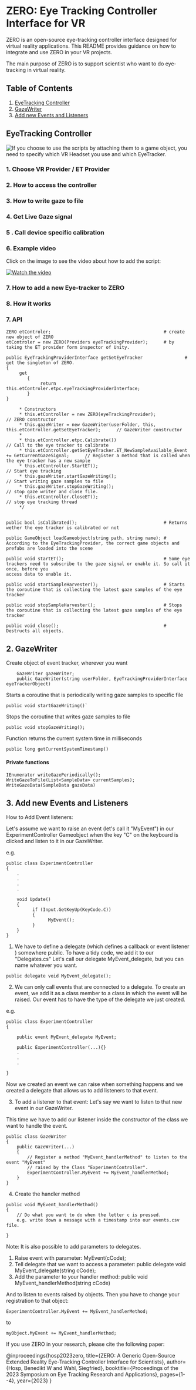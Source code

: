 # ZERO: Eye Tracking Controller Interface for VR

ZERO is an open-source eye-tracking controller interface designed for virtual reality applications. This README provides guidance on how to integrate and use ZERO in your VR projects.

The main purpose of ZERO is to support scientist who want to do eye-tracking in virtual reality. 


## Table of Contents
1. [EyeTracking Controller](#1-eyetracking-controller)
2. [GazeWriter](#2-gazewriter)
3. [Add new Events and Listeners](#3-add-new-events-and-listeners)


## EyeTracking Controller
![If you choose to use the scripts by attaching them to a game object, you need to specify which VR Headset you use and which EyeTracker.](HowToFiles/ChooseProvider.png "Provider")


### 1. Choose VR Provider / ET Provider
### 2. How to access the controller
### 3. How to write gaze to file
### 4. Get Live Gaze signal
### 5 . Call device specific calibration

### 6. Example video
<!-- blank line -->
Click on the image to see the video about how to add the script:

[![Watch the video](https://img.youtube.com/vi/k842mTuHbdM/hqdefault.jpg)](https://youtu.be/k842mTuHbdM)

<!-- blank line -->


### 7. How to add a new Eye-tracker to ZERO
### 8. How it works

### 7. API

```
ZERO etControler;											# create new object of ZERO
etControler = new ZERO(Providers eyeTrackingProvider);		# by taking the ET provider form inspector of Unity.

public EyeTrackingProviderInterface getSetEyeTracker				# get the singleton of ZERO.
{
	 get 
	 	{
			 return this.etControler.etpc.eyeTrackingProviderInterface;
		}
}

     * Constructors
     * this.etController = new ZERO(eyeTrackingProvider);                                           // ZERO constructor
     * this.gazeWriter = new GazeWriter(userFolder, this, this.etController.getSetEyeTracker);      // GazeWriter constructor
     * 
     * this.etController.etpc.Calibrate())                                                          // Call to the eye tracker to calibrate
     * this.etController.getSetEyeTracker.ET_NewSampleAvailable_Event += GetCurrentGazeSignal;      // Register a method that is called when the eye tracker has a new sample
     * this.etController.StartET();                                                                 // Start eye tracking
     * this.gazeWriter.startGazeWriting();                                                          // Start writing gaze samples to file
     * this.gazeWriter.stopGazeWriting();                                                           // stop gaze writer and close file.
     * this.etController.CloseET();                                                                 // stop eye tracking thread
     */


public bool isCalibrated();									# Returns wether the eye tracker is calibrated or not

public GameObject loadGameobject(string path, string name);	# According to the EyeTrackingProvider, the correct game objects and prefabs are loaded into the scene

public void startET();										# Some eye trackers need to subscribe to the gaze signal or enable it. So call it once, before you
access data to enable it.

public void startSampleHarvester();							# Starts the coroutine that is collecting the latest gaze samples of the eye tracker  

public void stopSampleHarvester();							# Stops the coroutine that is collecting the latest gaze samples of the eye tracker  

public void close();										# Destructs all objects.
```

## 2. GazeWriter


Create object of event tracker, wherever you want
```
    GazeWriter gazeWriter;
    public GazeWriter(string userFolder, EyeTrackingProviderInterface eyeTrackerObject)
```

Starts a coroutine that is periodically writing gaze samples to specific file
```
public void startGazeWriting()`
```

Stops the coroutine that writes gaze samples to file
```
public void stopGazeWriting();
```

Function returns the current system time in milliseconds
```
public long getCurrentSystemTimestamp()
```



#### Private functions

```
IEnumerator writeGazePeriodically();
WriteGazeToFile(List<SampleData> currentSamples); 
WriteGazeData(SampleData gazeData)
```
<!-- blank line -->

## 3. Add new Events and Listeners

How to Add Event listeners:

Let's assume we want to raise an event (let's call it "MyEvent") in our ExperimentController Gameobject when the key "C" on the keyboard is clicked and listen to it in our GazeWriter.

e.g.
```
public class ExperimentController
{
	.
	.
	.
	.
	
	void Update()
	{
		  if (Input.GetKeyUp(KeyCode.C))
		  {
				MyEvent();
		  }
	}
}
```


1. We have to define a delegate (which defines a callback or event listener ) somewhere public. To have a tidy code, we add it to our "Delegates.cs"
Let's call our delegate MyEvent_delegate, but you can name whatever you want.

```
public delegate void MyEvent_delegate();
```

2. We can only call events that are connected to a delegate. To create an event, 
we add it as a class member to a class in which the event will be raised.
Our event has to have the type of the delegate we just created.

e.g. 
```
public class ExperimentController
{

	public event MyEvent_delegate MyEvent;
	
	public ExperimentController(...){}
	.
	.
	.
	
}
```

Now we created an event we can raise when something happens and we created a delegate that allows us to add listeners to that event.





3. To add a listener to that event: Let's say we want to listen to that new event in our GazeWriter.

This time we have to add our listener inside the constructor of the class we want to handle the event.

```
public class GazeWriter
{
	public GazeWriter(...)
	{
		// Register a method "MyEvent_handlerMethod" to listen to the event "MyEvent"
		// raised by the Class "ExperimentController".
		ExperimentController.MyEvent += MyEvent_handlerMethod;
	}
}
```





4. Create the handler method

```
public void MyEvent_handlerMethod()
{
	// Do what you want to do when the letter c is pressed.
	e.g. write down a message with a timestamp into our events.csv file.
	
}
```


Note: It is also possible to add parameters to delegates.

1. Raise event with parameter: MyEvent(cCode);
2. Tell delegate that we want to access a parameter: public delegate void MyEvent_delegate(string cCode);
3. Add the parameter to your handler method: public void MyEvent_handlerMethod(string cCode)


And to listen to events raised by objects. Then you have to change your registration to that object:

```
ExperimentController.MyEvent += MyEvent_handlerMethod;
```
to
```
myObject.MyEvent += MyEvent_handlerMethod;
```

If you use ZERO in your research, please cite the following paper: 

@inproceedings{hosp2023zero,
  title={ZERO: A Generic Open-Source Extended Reality Eye-Tracking Controller Interface for Scientists},
  author={Hosp, Benedikt W and Wahl, Siegfried},
  booktitle={Proceedings of the 2023 Symposium on Eye Tracking Research and Applications},
  pages={1--4},
  year={2023}
}